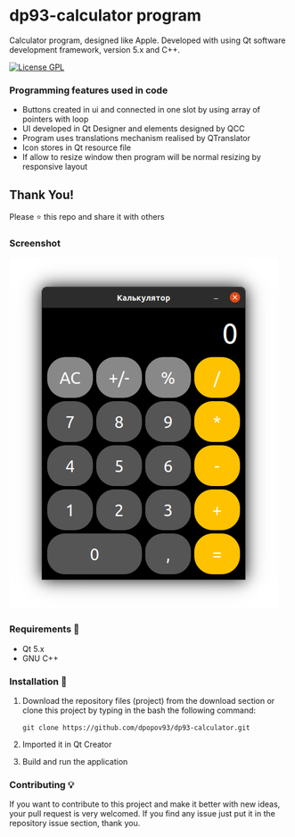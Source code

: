 # dp93-calculator program
Calculator program, designed like Apple. Developed with
using Qt software development framework, version 5.x and C++.

[![License GPL](https://img.shields.io/badge/license-GPL-blue.svg)](LICENSE)

### Programming features used in code
* Buttons created in ui and connected in one slot by using array of pointers with loop
* UI developed in Qt Designer and elements designed by QCC
* Program uses translations mechanism realised by QTranslator
* Icon stores in Qt resource file
* If allow to resize window then program will be normal resizing by responsive layout

## Thank You!
Please ⭐️ this repo and share it with others

### Screenshot
![Calculator - screenshot](screenshot/calc.png)

### Requirements 🔧
* Qt 5.x
* GNU C++

### Installation 🔌
1. Download the repository files (project) from the download section or clone this project by typing in the bash the following command:

       git clone https://github.com/dpopov93/dp93-calculator.git
3. Imported it in Qt Creator
4. Build and run the application

### Contributing 💡
If you want to contribute to this project and make it better with new ideas, your pull request is very welcomed.
If you find any issue just put it in the repository issue section, thank you.
